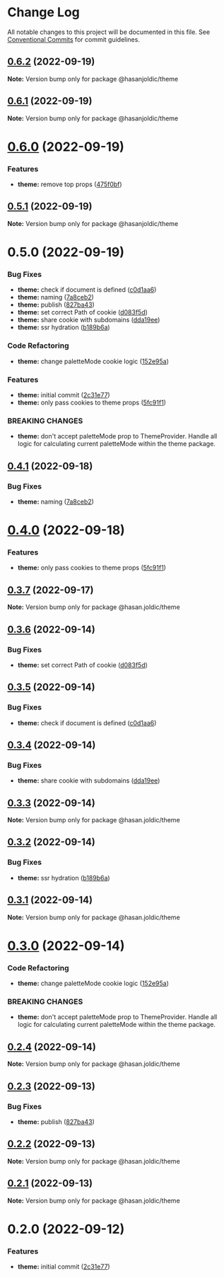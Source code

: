 # Change Log

All notable changes to this project will be documented in this file.
See [Conventional Commits](https://conventionalcommits.org) for commit guidelines.

## [0.6.2](https://github.com/hasanjoldic/ui/compare/@hasanjoldic/theme@0.6.1...@hasanjoldic/theme@0.6.2) (2022-09-19)

**Note:** Version bump only for package @hasanjoldic/theme





## [0.6.1](https://github.com/hasanjoldic/ui/compare/@hasanjoldic/theme@0.6.0...@hasanjoldic/theme@0.6.1) (2022-09-19)

**Note:** Version bump only for package @hasanjoldic/theme





# [0.6.0](https://github.com/hasanjoldic/ui/compare/@hasanjoldic/theme@0.5.1...@hasanjoldic/theme@0.6.0) (2022-09-19)


### Features

* **theme:** remove top props ([475f0bf](https://github.com/hasanjoldic/ui/commit/475f0bf3316c337d5ffcb5bcf0b40acb1a3ee3a1))





## [0.5.1](https://github.com/hasanjoldic/ui/compare/@hasanjoldic/theme@0.5.0...@hasanjoldic/theme@0.5.1) (2022-09-19)

**Note:** Version bump only for package @hasanjoldic/theme





# 0.5.0 (2022-09-19)


### Bug Fixes

* **theme:** check if document is defined ([c0d1aa6](https://github.com/hasanjoldic/ui/commit/c0d1aa69b08d1ffe7b166e13927dbc0eb0b52a30))
* **theme:** naming ([7a8ceb2](https://github.com/hasanjoldic/ui/commit/7a8ceb228ddff18107f2c8a1b7ea9b20e3455465))
* **theme:** publish ([827ba43](https://github.com/hasanjoldic/ui/commit/827ba43ac3d89084ddfaa5d23d1cb1ecf9d7375d))
* **theme:** set correct Path of cookie ([d083f5d](https://github.com/hasanjoldic/ui/commit/d083f5dc5f83f3cd4307d30cb02b8698eb4a981b))
* **theme:** share cookie with subdomains ([dda19ee](https://github.com/hasanjoldic/ui/commit/dda19eee7414a61349d996679d29574d5de0f93f))
* **theme:** ssr hydration ([b189b6a](https://github.com/hasanjoldic/ui/commit/b189b6ab67f1c51269da3658b7ce062c1f348eec))


### Code Refactoring

* **theme:** change paletteMode cookie logic ([152e95a](https://github.com/hasanjoldic/ui/commit/152e95ab0b425b0fae28c07b796e9f731f1b960d))


### Features

* **theme:** initial commit ([2c31e77](https://github.com/hasanjoldic/ui/commit/2c31e77bd4e8b8b9972561e0f44bf79a9331858c))
* **theme:** only pass cookies to theme props ([5fc91f1](https://github.com/hasanjoldic/ui/commit/5fc91f1ad27a4d1824e913ab024faf6b12b8a9bc))


### BREAKING CHANGES

* **theme:** don't accept paletteMode prop to
ThemeProvider. Handle all logic for calculating current
paletteMode within the theme package.





## [0.4.1](https://github.com/hasanjoldic/ui/compare/@hasan.joldic/theme@0.4.0...@hasan.joldic/theme@0.4.1) (2022-09-18)


### Bug Fixes

* **theme:** naming ([7a8ceb2](https://github.com/hasanjoldic/ui/commit/7a8ceb228ddff18107f2c8a1b7ea9b20e3455465))





# [0.4.0](https://github.com/hasanjoldic/ui/compare/@hasan.joldic/theme@0.3.7...@hasan.joldic/theme@0.4.0) (2022-09-18)


### Features

* **theme:** only pass cookies to theme props ([5fc91f1](https://github.com/hasanjoldic/ui/commit/5fc91f1ad27a4d1824e913ab024faf6b12b8a9bc))





## [0.3.7](https://github.com/hasanjoldic/ui/compare/@hasan.joldic/theme@0.3.6...@hasan.joldic/theme@0.3.7) (2022-09-17)

**Note:** Version bump only for package @hasan.joldic/theme





## [0.3.6](https://github.com/hasanjoldic/ui/compare/@hasan.joldic/theme@0.3.5...@hasan.joldic/theme@0.3.6) (2022-09-14)


### Bug Fixes

* **theme:** set correct Path of cookie ([d083f5d](https://github.com/hasanjoldic/ui/commit/d083f5dc5f83f3cd4307d30cb02b8698eb4a981b))





## [0.3.5](https://github.com/hasanjoldic/ui/compare/@hasan.joldic/theme@0.3.4...@hasan.joldic/theme@0.3.5) (2022-09-14)


### Bug Fixes

* **theme:** check if document is defined ([c0d1aa6](https://github.com/hasanjoldic/ui/commit/c0d1aa69b08d1ffe7b166e13927dbc0eb0b52a30))





## [0.3.4](https://github.com/hasanjoldic/ui/compare/@hasan.joldic/theme@0.3.3...@hasan.joldic/theme@0.3.4) (2022-09-14)


### Bug Fixes

* **theme:** share cookie with subdomains ([dda19ee](https://github.com/hasanjoldic/ui/commit/dda19eee7414a61349d996679d29574d5de0f93f))





## [0.3.3](https://github.com/hasanjoldic/ui/compare/@hasan.joldic/theme@0.3.2...@hasan.joldic/theme@0.3.3) (2022-09-14)

**Note:** Version bump only for package @hasan.joldic/theme





## [0.3.2](https://github.com/hasanjoldic/ui/compare/@hasan.joldic/theme@0.3.1...@hasan.joldic/theme@0.3.2) (2022-09-14)


### Bug Fixes

* **theme:** ssr hydration ([b189b6a](https://github.com/hasanjoldic/ui/commit/b189b6ab67f1c51269da3658b7ce062c1f348eec))





## [0.3.1](https://github.com/hasanjoldic/ui/compare/@hasan.joldic/theme@0.3.0...@hasan.joldic/theme@0.3.1) (2022-09-14)

**Note:** Version bump only for package @hasan.joldic/theme





# [0.3.0](https://github.com/hasanjoldic/ui/compare/@hasan.joldic/theme@0.2.4...@hasan.joldic/theme@0.3.0) (2022-09-14)


### Code Refactoring

* **theme:** change paletteMode cookie logic ([152e95a](https://github.com/hasanjoldic/ui/commit/152e95ab0b425b0fae28c07b796e9f731f1b960d))


### BREAKING CHANGES

* **theme:** don't accept paletteMode prop to
ThemeProvider. Handle all logic for calculating current
paletteMode within the theme package.





## [0.2.4](https://github.com/hasanjoldic/ui/compare/@hasan.joldic/theme@0.2.3...@hasan.joldic/theme@0.2.4) (2022-09-14)

**Note:** Version bump only for package @hasan.joldic/theme





## [0.2.3](https://github.com/hasanjoldic/ui/compare/@hasan.joldic/theme@0.2.2...@hasan.joldic/theme@0.2.3) (2022-09-13)


### Bug Fixes

* **theme:** publish ([827ba43](https://github.com/hasanjoldic/ui/commit/827ba43ac3d89084ddfaa5d23d1cb1ecf9d7375d))





## [0.2.2](https://github.com/hasanjoldic/ui/compare/@hasan.joldic/theme@0.2.1...@hasan.joldic/theme@0.2.2) (2022-09-13)

**Note:** Version bump only for package @hasan.joldic/theme





## [0.2.1](https://github.com/hasanjoldic/ui/compare/@hasan.joldic/theme@0.2.0...@hasan.joldic/theme@0.2.1) (2022-09-13)

**Note:** Version bump only for package @hasan.joldic/theme





# 0.2.0 (2022-09-12)


### Features

* **theme:** initial commit ([2c31e77](https://github.com/hasanjoldic/ui/commit/2c31e77bd4e8b8b9972561e0f44bf79a9331858c))
